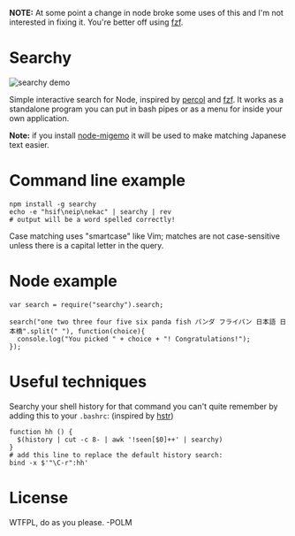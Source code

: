**NOTE:** At some point a change in node broke some uses of this and I'm not interested in fixing it. You're better off using [fzf](https://github.com/junegunn/fzf).

# Searchy

![searchy demo](http://i.imgur.com/EWO4GLF.gif)

Simple interactive search for Node, inspired by [percol](https://github.com/mooz/percol) and [fzf](https://github.com/junegunn/fzf). It works as a standalone program you can put in bash pipes or as a menu for inside your own application.

**Note:** if you install [node-migemo](https://github.com/polm/node-migemo) it will be used to make matching Japanese text easier.

# Command line example

    npm install -g searchy
    echo -e "hsif\neip\nekac" | searchy | rev
    # output will be a word spelled correctly!

Case matching uses "smartcase" like Vim; matches are not case-sensitive unless there is a capital letter in the query.

# Node example

    var search = require("searchy").search;

    search("one two three four five six panda fish パンダ フライパン 日本語 日本橋".split(" "), function(choice){
      console.log("You picked " + choice + "! Congratulations!");
    });

# Useful techniques

Searchy your shell history for that command you can't quite remember by adding this to your `.bashrc`: (inspired by [hstr](https://github.com/dvorka/hstr))

    function hh () {
      $(history | cut -c 8- | awk '!seen[$0]++' | searchy)
    }
    # add this line to replace the default history search:
    bind -x $'"\C-r":hh'

# License

WTFPL, do as you please. -POLM
